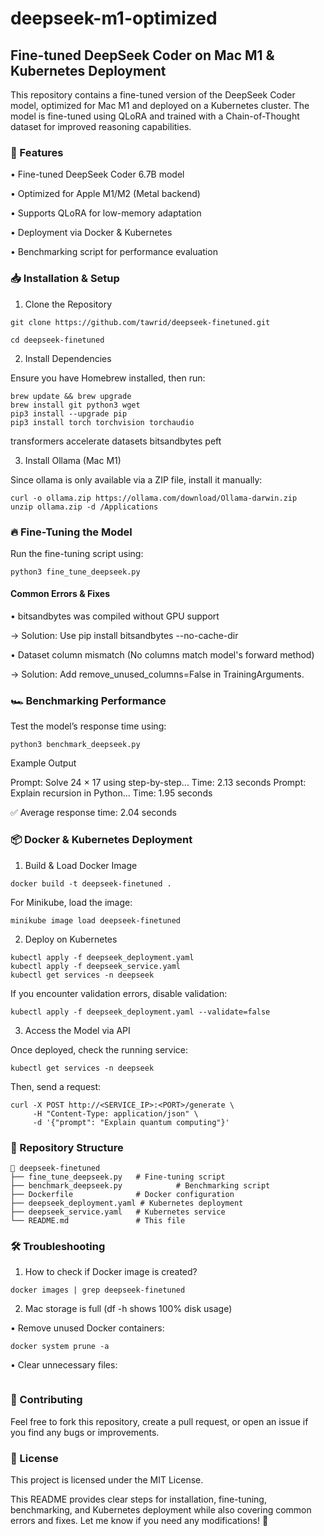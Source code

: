 # deepseek-m1-optimized

## Fine-tuned DeepSeek Coder on Mac M1 & Kubernetes Deployment



This repository contains a fine-tuned version of the DeepSeek Coder model, optimized for Mac M1 and deployed on a Kubernetes cluster. The model is fine-tuned using QLoRA and trained with a Chain-of-Thought dataset for improved reasoning capabilities.



### 🚀 Features

• Fine-tuned DeepSeek Coder 6.7B model

• Optimized for Apple M1/M2 (Metal backend)

• Supports QLoRA for low-memory adaptation

• Deployment via Docker & Kubernetes

• Benchmarking script for performance evaluation

### 📥 Installation & Setup



1. Clone the Repository


```
git clone https://github.com/tawrid/deepseek-finetuned.git

cd deepseek-finetuned
```
2. Install Dependencies



Ensure you have Homebrew installed, then run:

```
brew update && brew upgrade
brew install git python3 wget
pip3 install --upgrade pip
pip3 install torch torchvision torchaudio 
```
transformers accelerate datasets bitsandbytes peft

3. Install Ollama (Mac M1)



Since ollama is only available via a ZIP file, install it manually:

```
curl -o ollama.zip https://ollama.com/download/Ollama-darwin.zip
unzip ollama.zip -d /Applications
```
### 🔥 Fine-Tuning the Model



Run the fine-tuning script using:

```
python3 fine_tune_deepseek.py
```
#### Common Errors & Fixes

• bitsandbytes was compiled without GPU support

→ Solution: Use pip install bitsandbytes --no-cache-dir

• Dataset column mismatch (No columns match model's forward method)

→ Solution: Add remove_unused_columns=False in TrainingArguments.

### 🏎 Benchmarking Performance



Test the model’s response time using:

```
python3 benchmark_deepseek.py
```
Example Output

Prompt: Solve 24 × 17 using step-by-step...
Time: 2.13 seconds
Prompt: Explain recursion in Python...
Time: 1.95 seconds

✅ Average response time: 2.04 seconds


### 📦 Docker & Kubernetes Deployment



1. Build & Load Docker Image

````
docker build -t deepseek-finetuned .
````
For Minikube, load the image:
```
minikube image load deepseek-finetuned
````
2. Deploy on Kubernetes
```
kubectl apply -f deepseek_deployment.yaml
kubectl apply -f deepseek_service.yaml
kubectl get services -n deepseek
```

If you encounter validation errors, disable validation:

```
kubectl apply -f deepseek_deployment.yaml --validate=false
```

3. Access the Model via API



Once deployed, check the running service:

```
kubectl get services -n deepseek
```
Then, send a request:

```
curl -X POST http://<SERVICE_IP>:<PORT>/generate \
     -H "Content-Type: application/json" \
     -d '{"prompt": "Explain quantum computing"}'
```
### 📜 Repository Structure

```
📂 deepseek-finetuned
├── fine_tune_deepseek.py   # Fine-tuning script
├── benchmark_deepseek.py            # Benchmarking script
├── Dockerfile              # Docker configuration
├── deepseek_deployment.yaml # Kubernetes deployment
├── deepseek_service.yaml   # Kubernetes service
└── README.md               # This file
```

### 🛠 Troubleshooting



1. How to check if Docker image is created?

```
docker images | grep deepseek-finetuned
```

2. Mac storage is full (df -h shows 100% disk usage)

• Remove unused Docker containers:

```
docker system prune -a
```


• Clear unnecessary files:

```rm -rf ~/Library/Caches/*
```
### 🤖 Contributing



Feel free to fork this repository, create a pull request, or open an issue if you find any bugs or improvements.

### 📄 License



This project is licensed under the MIT License.

This README provides clear steps for installation, fine-tuning, benchmarking, and Kubernetes deployment while also covering common errors and fixes. Let me know if you need any modifications! 🚀